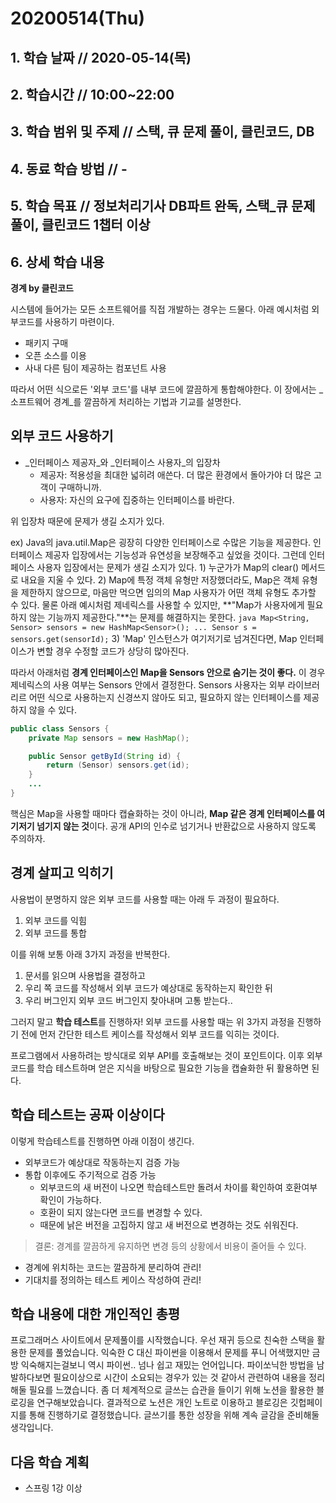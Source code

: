 # 20200514\(Thu\)

## 1. 학습 날짜 // 2020-05-14\(목\)

## 2. 학습시간 // 10:00~22:00

## 3. 학습 범위 및 주제 // 스택, 큐 문제 풀이, 클린코드, DB

## 4. 동료 학습 방법 // -

## 5. 학습 목표 // 정보처리기사 DB파트 완독, 스택\_큐 문제풀이, 클린코드 1챕터 이상

## 6. 상세 학습 내용

**경계 by 클린코드**

시스템에 들어가는 모든 소프트웨어를 직접 개발하는 경우는 드물다. 아래 예시처럼 외부코드를 사용하기 마련이다.

* 패키지 구매
* 오픈 소스를 이용
* 사내 다른 팀이 제공하는 컴포넌트 사용

따라서 어떤 식으로든 '외부 코드'를 내부 코드에 깔끔하게 통합해야한다. 이 장에서는 _소프트웨어 경계_를 깔끔하게 처리하는 기법과 기교를 설명한다.

## 외부 코드 사용하기

* _인터페이스 제공자_와 _인터페이스 사용자_의 입장차
  * 제공자: 적용성을 최대한 넓히려 애쓴다. 더 많은 환경에서 돌아가야 더 많은 고객이 구매하니까.
  * 사용자: 자신의 요구에 집중하는 인터페이스를 바란다.

위 입장차 때문에 문제가 생길 소지가 있다.

ex\) Java의 java.util.Map은 굉장히 다양한 인터페이스로 수많은 기능을 제공한다. 인터페이스 제공자 입장에서는 기능성과 유연성을 보장해주고 싶었을 것이다. 그런데 인터페이스 사용자 입장에서는 문제가 생길 소지가 있다. 1\) 누군가가 Map의 clear\(\) 메서드로 내요을 지울 수 있다. 2\) Map에 특정 객체 유형만 저장했더라도, Map은 객체 유형을 제한하지 않으므로, 마음만 먹으면 임의의 Map 사용자가 어떤 객체 유형도 추가할 수 있다. 물론 아래 예시처럼 제네릭스를 사용할 수 있지만, **"Map가 사용자에게 필요하지 않는 기능까지 제공한다."**는 문제를 해결하지는 못한다. `java Map<String, Sensor> sensors = new HashMap<Sensor>(); ... Sensor s = sensors.get(sensorId);` 3\) 'Map' 인스턴스가 여기저기로 넘겨진다면, Map 인터페이스가 변할 경우 수정할 코드가 상당히 많아진다.

따라서 아래처럼 **경계 인터페이스인 Map을 Sensors 안으로 숨기는 것이 좋다.** 이 경우 제네릭스의 사용 여부는 Sensors 안에서 결정한다. Sensors 사용자는 외부 라이브러리르 어떤 식으로 사용하는지 신경쓰지 않아도 되고, 필요하지 않는 인터페이스를 제공하지 않을 수 있다.

```java
public class Sensors {
    private Map sensors = new HashMap();

    public Sensor getById(String id) {
        return (Sensor) sensors.get(id);
    }
    ...
}
```

핵심은 Map을 사용할 때마다 캡슐화하는 것이 아니라, **Map 같은 경계 인터페이스를 여기저기 넘기지 않는 것**이다. 공개 API의 인수로 넘기거나 반환값으로 사용하지 않도록 주의하자.

## 경계 살피고 익히기

사용법이 분명하지 않은 외부 코드를 사용할 때는 아래 두 과정이 필요하다.

1. 외부 코드를 익힘
2. 외부 코드를 통합

이를 위해 보통 아래 3가지 과정을 반복한다.

1. 문서를 읽으며 사용법을 결정하고
2. 우리 쪽 코드를 작성해서 외부 코드가 예상대로 동작하는지 확인한 뒤
3. 우리 버그인지 외부 코드 버그인지 찾아내며 고통 받는다..

그러지 말고 **학습 테스트**를 진행하자! 외부 코드를 사용할 때는 위 3가지 과정을 진행하기 전에 먼저 간단한 테스트 케이스를 작성해서 외부 코드를 익히는 것이다.

프로그램에서 사용하려는 방식대로 외부 API를 호출해보는 것이 포인트이다. 이후 외부코드를 학습 테스트하며 얻은 지식을 바탕으로 필요한 기능을 캡슐화한 뒤 활용하면 된다.

## 학습 테스트는 공짜 이상이다

이렇게 학습테스트를 진행하면 아래 이점이 생긴다.

* 외부코드가 예상대로 작동하는지 검증 가능
* 통합 이후에도 주기적으로 검증 가능
  * 외부코드의 새 버전이 나오면 학습테스트만 돌려서 차이를 확인하여 호환여부 확인이 가능하다.
  * 호환이 되지 않는다면 코드를 변경할 수 있다.
  * 때문에 낡은 버전을 고집하지 않고 새 버전으로 변경하는 것도 쉬워진다.

> 결론: 경계를 깔끔하게 유지하면 변경 등의 상황에서 비용이 줄어들 수 있다.

* 경계에 위치하는 코드는 깔끔하게 분리하여 관리!
* 기대치를 정의하는 테스트 케이스 작성하여 관리!

## 학습 내용에 대한 개인적인 총평

프로그래머스 사이트에서 문제풀이를 시작했습니다. 우선 재귀 등으로 친숙한 스택을 활용한 문제를 풀었습니다. 익숙한 C 대신 파이썬을 이용해서 문제를 푸니 어색했지만 금방 익숙해지는걸보니 역시 파이썬.. 넘나 쉽고 재밌는 언어입니다. 파이쏘닉한 방법을 남발하다보면 필요이상으로 시간이 소요되는 경우가 있는 것 같아서 관련하여 내용을 정리해둘 필요를 느꼈습니다. 좀 더 체계적으로 글쓰는 습관을 들이기 위해 노션을 활용한 블로깅을 연구해보았습니다. 결과적으로 노션은 개인 노트로 이용하고 블로깅은 깃헙페이지를 통해 진행하기로 결정했습니다. 글쓰기를 통한 성장을 위해 계속 글감을 준비해둘 생각입니다.

## 다음 학습 계획

* 스프링 1강 이상

